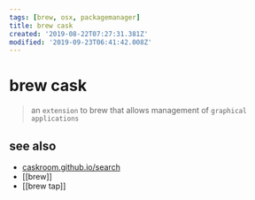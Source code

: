 ```yaml
---
tags: [brew, osx, packagemanager]
title: brew cask
created: '2019-08-22T07:27:31.381Z'
modified: '2019-09-23T06:41:42.008Z'
---
```


# brew cask
> an `extension` to brew that allows management of `graphical applications`

## see also
- [caskroom.github.io/search](https://caskroom.github.io/search)
- [[brew]]
- [[brew tap]]
